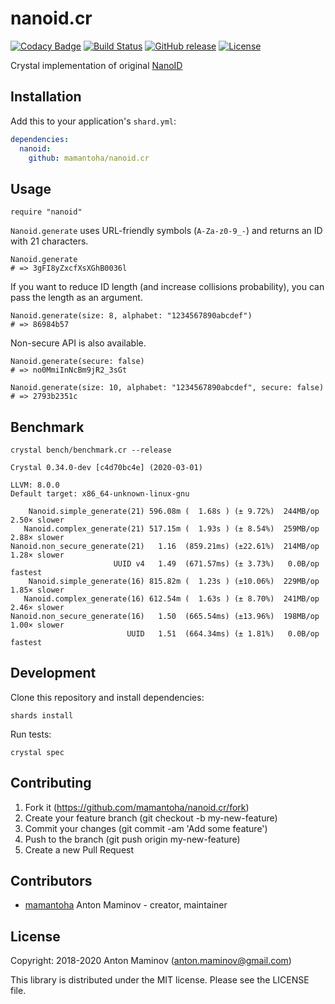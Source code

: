 # nanoid.cr

[![Codacy Badge](https://api.codacy.com/project/badge/Grade/3108082114df406abb95c38bf751c2f0)](https://app.codacy.com/app/mamantoha/nanoid.cr?utm_source=github.com&utm_medium=referral&utm_content=mamantoha/nanoid.cr&utm_campaign=Badge_Grade_Settings)
[![Build Status](http://img.shields.io/travis/mamantoha/nanoid.cr.svg?style=flat)](https://travis-ci.org/mamantoha/nanoid.cr)
[![GitHub release](https://img.shields.io/github/release/mamantoha/nanoid.cr.svg)](https://github.com/mamantoha/nanoid.cr/releases)
[![License](https://img.shields.io/github/license/mamantoha/nanoid.cr.svg)](https://github.com/mamantoha/nanoid.cr/blob/master/LICENSE)

Crystal implementation of original [NanoID](https://github.com/ai/nanoid)

## Installation

Add this to your application's `shard.yml`:

```yaml
dependencies:
  nanoid:
    github: mamantoha/nanoid.cr
```

## Usage

```crystal
require "nanoid"
```

`Nanoid.generate` uses URL-friendly symbols (`A-Za-z0-9_-`) and returns an ID with 21 characters.

```crystal
Nanoid.generate
# => 3gFI8yZxcfXsXGhB0036l
```

If you want to reduce ID length (and increase collisions probability), you can pass the length as an argument.

```crystal
Nanoid.generate(size: 8, alphabet: "1234567890abcdef")
# => 86984b57
```

Non-secure API is also available.

```crystal
Nanoid.generate(secure: false)
# => no0MmiInNcBm9jR2_3sGt

Nanoid.generate(size: 10, alphabet: "1234567890abcdef", secure: false)
# => 2793b2351c
```

## Benchmark

`crystal bench/benchmark.cr --release`

```console
Crystal 0.34.0-dev [c4d70bc4e] (2020-03-01)

LLVM: 8.0.0
Default target: x86_64-unknown-linux-gnu

    Nanoid.simple_generate(21) 596.08m (  1.68s ) (± 9.72%)  244MB/op   2.50× slower
   Nanoid.complex_generate(21) 517.15m (  1.93s ) (± 8.54%)  259MB/op   2.88× slower
Nanoid.non_secure_generate(21)   1.16  (859.21ms) (±22.61%)  214MB/op   1.28× slower
                       UUID v4   1.49  (671.57ms) (± 3.73%)   0.0B/op        fastest
    Nanoid.simple_generate(16) 815.82m (  1.23s ) (±10.06%)  229MB/op   1.85× slower
   Nanoid.complex_generate(16) 612.54m (  1.63s ) (± 8.70%)  241MB/op   2.46× slower
Nanoid.non_secure_generate(16)   1.50  (665.54ms) (±13.96%)  198MB/op   1.00× slower
                          UUID   1.51  (664.34ms) (± 1.81%)   0.0B/op        fastest
```

## Development

Clone this repository and install dependencies:

```console
shards install
```

Run tests:

```console
crystal spec
```

## Contributing

1. Fork it (<https://github.com/mamantoha/nanoid.cr/fork>)
2. Create your feature branch (git checkout -b my-new-feature)
3. Commit your changes (git commit -am 'Add some feature')
4. Push to the branch (git push origin my-new-feature)
5. Create a new Pull Request

## Contributors

- [mamantoha](https://github.com/mamantoha) Anton Maminov - creator, maintainer

## License

Copyright: 2018-2020 Anton Maminov (anton.maminov@gmail.com)

This library is distributed under the MIT license. Please see the LICENSE file.
